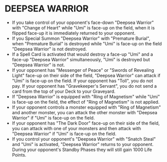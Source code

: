 
# DEEPSEA WARRIOR

*   If you take control of your opponent's face-down "Deepsea Warrior" with "Change of Heart" while "Umi" is face-up on the field, when it is flipped face-up it is immediately returned to your opponent.
*   If you Special Summon "Deepsea Warrior" with "Premature Burial", when "Premature Burial" is destroyed while "Umi" is face-up on the field "Deepsea Warrior" is not destroyed.
*   If a Spell Card is activated that would destroy a face-up "Umi" and a face-up "Deepsea Warrior" simultaneously, "Umi" is destroyed but "Deepsea Warrior" is not.
*   If your opponent has "Messenger of Peace" or "Swords of Revealing Light" face-up on their side of the field, "Deepsea Warrior" can attack if "Umi" is face-up on the field. If your opponent has "Toll", you do not pay. If your opponent has "Gravekeeper's Servant", you do not send a card from the top of your Deck to your Graveyard.
*   If "Deepsea Warrior" is equipped with "Ring of Magnetism" while "Umi" is face-up on the field, the effect of "Ring of Magnetism" is not applied.
*   If your opponent controls a monster equipped with "Ring of Magnetism" and another monster, you can attack the other monster with "Deepsea Warrior" if "Umi" is face-up on the field.
*   If your opponent has "The Dark Door" face-up on their side of the field, you can attack with one of your monsters and then attack with "Deepsea Warrior" if "Umi" is face-up on the field.
*   If you control your opponent's "Deepsea Warrior" with "Snatch Steal" and "Umi" is activated, "Deepsea Warrior" returns to your opponent. During your opponent's Standby Phases they will still gain 1000 Life Points.

  